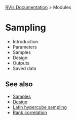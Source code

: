 [RVis Documentation](../../index.md) > Modules

# Sampling

- Introduction
- Parameters
- Samples
- Design
- Outputs
- Saved data

## See also

- [Samples](./samples/index.md)
- [Design](./design/index.md)
- [Latin hypercube sampling](./configurelhs/index.md)
- [Rank correlation](./configurerc/index.md)
